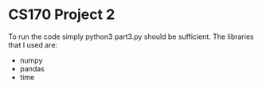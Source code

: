 # CS170 Project 2
To run the code simply python3 part3.py should be sufficient.
The libraries that I used are:
* numpy
* pandas
* time